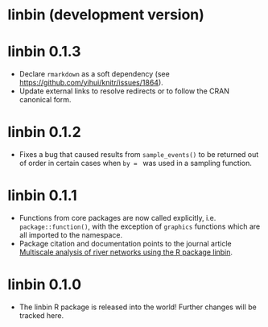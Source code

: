 # linbin (development version)

# linbin 0.1.3

* Declare `rmarkdown` as a soft dependency (see https://github.com/yihui/knitr/issues/1864).
* Update external links to resolve redirects or to follow the CRAN canonical form.

# linbin 0.1.2

* Fixes a bug that caused results from `sample_events()` to be returned out of order in certain cases when `by = ` was used in a sampling function.

# linbin 0.1.1

* Functions from core packages are now called explicitly, i.e. `package::function()`, with the exception of `graphics` functions which are all imported to the namespace.
* Package citation and documentation points to the journal article [Multiscale analysis of river networks using the R package linbin](https://doi.org/10.1080/02755947.2015.1044764).

# linbin 0.1.0

* The linbin R package is released into the world! Further changes will be tracked here.

